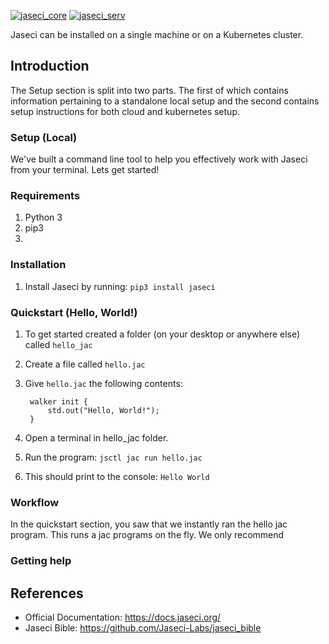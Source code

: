[![jaseci_core](https://github.com/Jaseci-Labs/jaseci/actions/workflows/jaseci_core_build.yml/badge.svg?branch=main)](https://github.com/Jaseci-Labs/jaseci/actions/workflows/jaseci_core_build.yml)
[![jaseci_serv](https://github.com/Jaseci-Labs/jaseci/actions/workflows/jaseci_serv_build.yml/badge.svg?branch=main)](https://github.com/Jaseci-Labs/jaseci/actions/workflows/jaseci_serv_build.yml)


Jaseci can be installed on a single machine or on a Kubernetes cluster.

## Introduction
The Setup section is split into two parts. The first of which contains information pertaining to a standalone local setup and the second contains setup instructions for both cloud and kubernetes setup. 

### Setup (Local)

We've built a command line tool to help you effectively work with Jaseci from your terminal. Lets get started!

### Requirements
1. Python 3
2. pip3
3. 

### Installation
1. Install Jaseci by running: `pip3 install jaseci`

### Quickstart (Hello, World!)
1. To get started created a folder (on your desktop or anywhere else) called `hello_jac`
2. Create a file called `hello.jac`
3. Give `hello.jac` the following contents:  
   
        walker init {
            std.out("Hello, World!");
        }
4. Open a terminal in hello_jac folder.
5. Run the program: `jsctl jac run hello.jac `
6. This should print to the console: `Hello World`

### Workflow
In the quickstart section, you saw that we instantly ran the hello jac program. This runs a jac programs on the fly. We only recommend 


### Getting help


## References
- Official Documentation: https://docs.jaseci.org/
- Jaseci Bible: https://github.com/Jaseci-Labs/jaseci_bible
